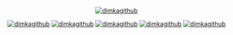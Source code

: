 <p align="center">
  <a href="https://github.com/dimkagithub" target="_blank"><img alt="dimkagithub" src="https://github-readme-stats.vercel.app/api?username=dimkagithub&show_icons=true&include_all_commits=true&count_private=true&theme=vision-friendly-dark"/></a>
  
</p>

<p align="center">
  <a href="https://github.com/dimkagithub" target="_blank"><img alt="dimkagithub" src="https://badges.pufler.dev/visits/dimkagithub/dimkagithub?logo=GitHub"/></a>
  <a href="https://github.com/dimkagithub" target="_blank"><img alt="dimkagithub" src="https://badges.pufler.dev/years/dimkagithub?logo=GitHub"/></a>
  <a href="https://github.com/dimkagithub" target="_blank"><img alt="dimkagithub" src="https://badges.pufler.dev/repos/dimkagithub?logo=GitHub"></a>
  <a href="https://github.com/dimkagithub" target="_blank"><img alt="dimkagithub" src="https://badges.pufler.dev/gists/dimkagithub?logo=GitHub"></a>
  <a href="https://github.com/dimkagithub" target="_blank"><img alt="dimkagithub" src="https://badges.pufler.dev/commits/monthly/dimkagithub?logo=GitHub"></a>
  
</p>
